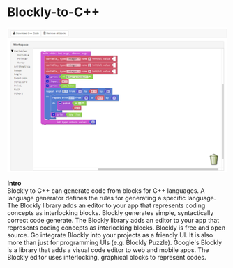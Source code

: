 # Blockly-to-C++
<img src="blockly_Cpp.png"><br>

<b>Intro</b><br>
Blockly to C++ can generate code from blocks for C++ languages. A language generator defines the rules for generating a specific language. The Blockly library adds an editor to your app that represents coding concepts as interlocking blocks. Blockly generates simple, syntactically correct code generate. The Blockly library adds an editor to your app that represents coding concepts as interlocking blocks. Blockly is free and open source. Go integrate Blockly into your projects as a friendly UI. It is also more than just for programming UIs (e.g. Blockly Puzzle). Google's Blockly is a library that adds a visual code editor to web and mobile apps. The Blockly editor uses interlocking, graphical blocks to represent codes.
